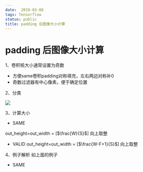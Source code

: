 ```yaml
---
date:  2019-03-08
tags: Tensorflow
status: public
title: padding 后图像大小计算
---
```

# padding 后图像大小计算

1、卷积核大小通常设置为奇数
+ 方便same卷积padding对称填充，左右两边对称补0
+ 奇数过滤器有中心像素，便于确定位置

2、分类

![](./_image/2019-03-08-10-19-37.jpg)

3、计算大小
+ SAME

out_height=out_width = [$\frac{W}{S}$]
向上取整

+ VALID
out_height=out_width = [$\frac{W-F+1}{S}$]
向上取整

4、例子解析
如上面的例子
+ SAME

